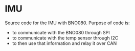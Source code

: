 # IMU

Source code for the IMU with BNO080. Purpose of code is:
 - to communicate with the BNO080 through SPI
 - to communicate with the temp sensor through I2C
 - to then use that information and relay it over CAN
 
